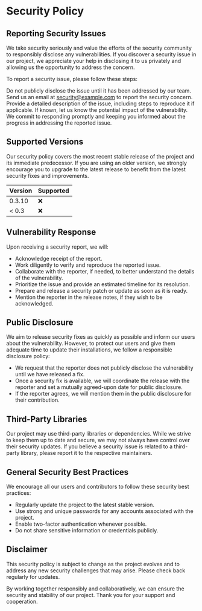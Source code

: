 # Security Policy

## Reporting Security Issues
We take security seriously and value the efforts of the security community to responsibly disclose any vulnerabilities. If you discover a security issue in our project, we appreciate your help in disclosing it to us privately and allowing us the opportunity to address the concern.

To report a security issue, please follow these steps:

Do not publicly disclose the issue until it has been addressed by our team.
Send us an email at security@example.com to report the security concern.
Provide a detailed description of the issue, including steps to reproduce it if applicable.
If known, let us know the potential impact of the vulnerability.
We commit to responding promptly and keeping you informed about the progress in addressing the reported issue.

## Supported Versions

Our security policy covers the most recent stable release of the project and its immediate predecessor. If you are using an older version, we strongly encourage you to upgrade to the latest release to benefit from the latest security fixes and improvements.

| Version | Supported          |
| ------- | ------------------ |
| 0.3.10  | :x:                |
| < 0.3   | :x:                |

## Vulnerability Response
Upon receiving a security report, we will:

- Acknowledge receipt of the report.
- Work diligently to verify and reproduce the reported issue.
- Collaborate with the reporter, if needed, to better understand the details of the vulnerability.
- Prioritize the issue and provide an estimated timeline for its resolution.
- Prepare and release a security patch or update as soon as it is ready.
- Mention the reporter in the release notes, if they wish to be acknowledged.

## Public Disclosure
We aim to release security fixes as quickly as possible and inform our users about the vulnerability. However, to protect our users and give them adequate time to update their installations, we follow a responsible disclosure policy:

- We request that the reporter does not publicly disclose the vulnerability until we have released a fix.
- Once a security fix is available, we will coordinate the release with the reporter and set a mutually agreed-upon date for public disclosure.
- If the reporter agrees, we will mention them in the public disclosure for their contribution.

## Third-Party Libraries
Our project may use third-party libraries or dependencies. While we strive to keep them up to date and secure, we may not always have control over their security updates. If you believe a security issue is related to a third-party library, please report it to the respective maintainers.

## General Security Best Practices
We encourage all our users and contributors to follow these security best practices:

- Regularly update the project to the latest stable version.
- Use strong and unique passwords for any accounts associated with the project.
- Enable two-factor authentication whenever possible.
- Do not share sensitive information or credentials publicly.

## Disclaimer
This security policy is subject to change as the project evolves and to address any new security challenges that may arise. Please check back regularly for updates.

By working together responsibly and collaboratively, we can ensure the security and stability of our project. Thank you for your support and cooperation.
